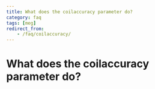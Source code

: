 ```yaml
---
title: What does the coilaccuracy parameter do?
category: faq
tags: [meg]
redirect_from:
    - /faq/coilaccuracy/
---
```


# What does the coilaccuracy parameter do?
